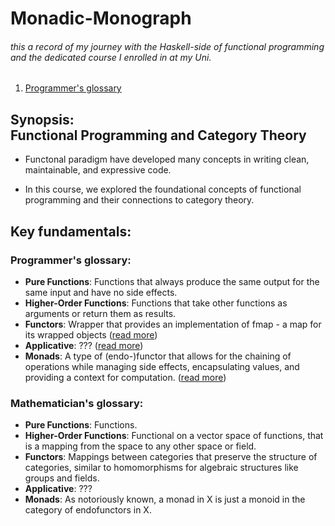 # Monadic-Monograph

###### this a record of my journey with the Haskell-side of functional programming and the dedicated course I enrolled in at my Uni.

1. [Programmer's glossary](#)


## Synopsis: <br> Functional Programming and Category Theory

* Functonal paradigm have developed many concepts in writing clean, maintainable, and expressive code.

* In this course, we explored the foundational concepts of functional programming and their connections to category theory. 

## Key fundamentals:
  ### Programmer's glossary:
  - **Pure Functions**: Functions that always produce the same output for the same input and have no side effects.
  - **Higher-Order Functions**: Functions that take other functions as arguments or return them as results.
  - **Functors**: Wrapper that provides an implementation of fmap - a map for its wrapped objects ([read more](/Monadic-Monograph/haskell_guide/Monad.md))
  - **Applicative**: ??? ([read more](/Monadic-Monograph/haskell_guide/Monad.md))
  - **Monads**: A type of (endo-)functor that allows for the chaining of operations while managing side effects, encapsulating values, and providing a context for computation. ([read more](/Monadic-Monograph/haskell_guide/Monad.md))


### Mathematician's glossary:
  - **Pure Functions**: Functions.
  - **Higher-Order Functions**: Functional on a vector space of functions, that is a mapping from the space to any other space or field.
  - **Functors**: Mappings between categories that preserve the structure of categories, similar to homomorphisms for algebraic structures like groups and fields.
  - **Applicative**: ???
  - **Monads**: As notoriously known, a monad in X is just a monoid in the category of endofunctors in X. 
